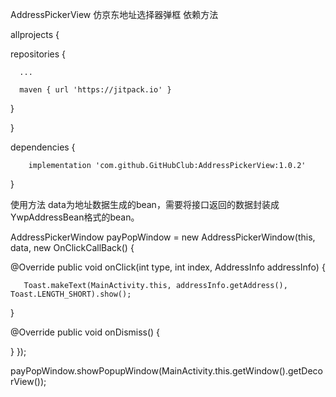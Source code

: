 AddressPickerView
仿京东地址选择器弹框
依赖方法

allprojects {

   repositories {
   
      ...
      
      maven { url 'https://jitpack.io' }
      
   }
   
}

dependencies {

        implementation 'com.github.GitHubClub:AddressPickerView:1.0.2'
        
}

使用方法
data为地址数据生成的bean，需要将接口返回的数据封装成YwpAddressBean格式的bean。

AddressPickerWindow payPopWindow = new AddressPickerWindow(this, data, new OnClickCallBack<AddressInfo>() {
   
   @Override
   public void onClick(int type, int index, AddressInfo addressInfo) {
   
       Toast.makeText(MainActivity.this, addressInfo.getAddress(), Toast.LENGTH_SHORT).show();
       
   }

   @Override
   public void onDismiss() {

   }
});

payPopWindow.showPopupWindow(MainActivity.this.getWindow().getDecorView());
